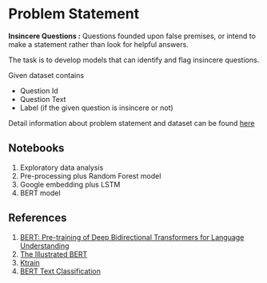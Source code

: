
# Problem Statement

**Insincere Questions :** Questions founded upon false premises, or intend to make a statement rather than look for helpful answers.

The task is to develop models that can identify and flag insincere questions. 

Given dataset contains 
* Question Id
* Question Text
* Label (if the given question is insincere or not)

Detail information about problem statement and dataset can be found [here](https://www.kaggle.com/c/quora-insincere-questions-classification)


## Notebooks 

1. Exploratory data analysis
2. Pre-processing plus Random Forest model
3. Google embedding plus LSTM
4. BERT model 


## References
1. [BERT: Pre-training of Deep Bidirectional Transformers for Language Understanding](https://arxiv.org/pdf/1810.04805.pdf)
2. [The Illustrated BERT](http://jalammar.github.io/illustrated-bert/)
3. [Ktrain](https://arxiv.org/pdf/2004.10703.pdf)
4. [BERT Text Classification](https://towardsdatascience.com/bert-text-classification-in-3-lines-of-code-using-keras-264db7e7a358)
